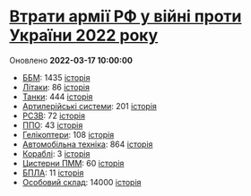# [Втрати армії РФ у війні проти України 2022 року](https://uadata.net/ukraine-russia-war-2022)
Оновлено **2022-03-17 10:00:00**

- [ББМ](https://uadata.net/ukraine-russia-war-2022/bbm): 1435 [історія](/ukraine-russia-war-2022/bbm)
- [Літаки](https://uadata.net/ukraine-russia-war-2022/planes): 86 [історія](/ukraine-russia-war-2022/planes)
- [Танки](https://uadata.net/ukraine-russia-war-2022/tanks): 444 [історія](/ukraine-russia-war-2022/tanks)
- [Артилерійські системи](https://uadata.net/ukraine-russia-war-2022/artilery): 201 [історія](/ukraine-russia-war-2022/artilery)
- [РСЗВ](https://uadata.net/ukraine-russia-war-2022/rszv): 72 [історія](/ukraine-russia-war-2022/rszv)
- [ППО](https://uadata.net/ukraine-russia-war-2022/ppo): 43 [історія](/ukraine-russia-war-2022/ppo)
- [Гелікоптери](https://uadata.net/ukraine-russia-war-2022/helicopters): 108 [історія](/ukraine-russia-war-2022/helicopters)
- [Автомобільна техніка](https://uadata.net/ukraine-russia-war-2022/auto): 864 [історія](/ukraine-russia-war-2022/auto)
- [Кораблі](https://uadata.net/ukraine-russia-war-2022/ships): 3 [історія](/ukraine-russia-war-2022/ships)
- [Цистерни ПММ](https://uadata.net/ukraine-russia-war-2022/pmm): 60 [історія](/ukraine-russia-war-2022/pmm)
- [БПЛА](https://uadata.net/ukraine-russia-war-2022/bpla): 11 [історія](/ukraine-russia-war-2022/bpla)
- [Особовий склад](https://uadata.net/ukraine-russia-war-2022/people): 14000 [історія](/ukraine-russia-war-2022/people)

